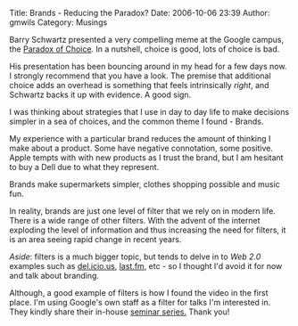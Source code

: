 Title: Brands - Reducing the Paradox?
Date: 2006-10-06 23:39
Author: gmwils
Category: Musings

Barry Schwartz presented a very compelling meme at the Google campus,
the [Paradox of Choice][]. In a nutshell, choice is good, lots of choice
is bad.

</p>

His presentation has been bouncing around in my head for a few days now.
I strongly recommend that you have a look. The premise that additional
choice adds an overhead is something that feels intrinsically *right*,
and Schwartz backs it up with evidence. A good sign.

</p>

I was thinking about strategies that I use in day to day life to make
decisions simpler in a sea of choices, and the common theme I found -
Brands.

</p>

My experience with a particular brand reduces the amount of thinking I
make about a product. Some have negative connotation, some positive.
Apple tempts with with new products as I trust the brand, but I am
hesitant to buy a Dell due to what they represent.

</p>

Brands make supermarkets simpler, clothes shopping possible and music
fun.

</p>

In reality, brands are just one level of filter that we rely on in
modern life. There is a wide range of other filters. With the advent of
the internet exploding the level of information and thus increasing the
need for filters, it is an area seeing rapid change in recent years.

</p>

*Aside*: filters is a much bigger topic, but tends to delve in to *Web
2.0* examples such as [del.icio.us][], [last.fm][], etc - so I thought
I'd avoid it for now and talk about branding.

</p>

Although, a good example of filters is how I found the video in the
first place. I'm using Google's own staff as a filter for talks I'm
interested in. They kindly share their in-house [seminar series.][]
Thank you!

</p>

  [Paradox of Choice]: http://video.google.com/videoplay?docid=6127548813950043200
  [del.icio.us]: http://del.icio.us/
  [last.fm]: http://www.last.fm/
  [seminar series.]: http://video.google.com/videosearch?q=engEDU
